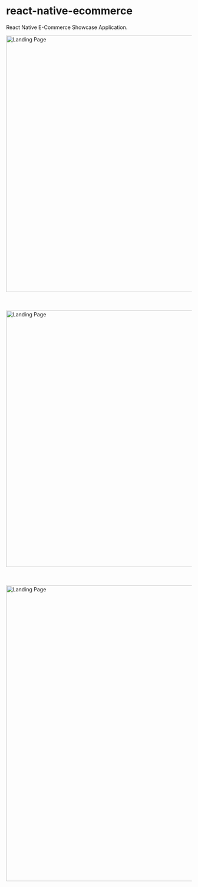 # react-native-ecommerce
React Native E-Commerce Showcase Application.
<!DOCTYPE html>
<html>
<body>
<img src="https://firebasestorage.googleapis.com/v0/b/innernepal-dca5b.appspot.com/o/Github%2Fmockup_1and2.png?alt=media&token=e3c21851-bc04-4711-9ba2-36fd5a638646" alt="Landing Page"  width="926" height="694" style="margin-bottom:50px;">

<img src="https://firebasestorage.googleapis.com/v0/b/innernepal-dca5b.appspot.com/o/Github%2Fmock_up_3and4.png?alt=media&token=2225b4d8-e2a8-4d66-8c4f-122fb81b0faf" alt="Landing Page"  width="926" height="694" style="margin-bottom:50px;">

<img src="https://firebasestorage.googleapis.com/v0/b/innernepal-dca5b.appspot.com/o/Github%2FSimulator%20Screen%20Shot%20-%20iPhone%20X%20-%202018-04-19%20at%2011.47.01_iphonexspacegrey_portrait.png?alt=media&token=ca1ebc4c-0857-4711-bbe8-3ec93ec5b686" alt="Landing Page"  width="800" height="800">


</body>
</html>
